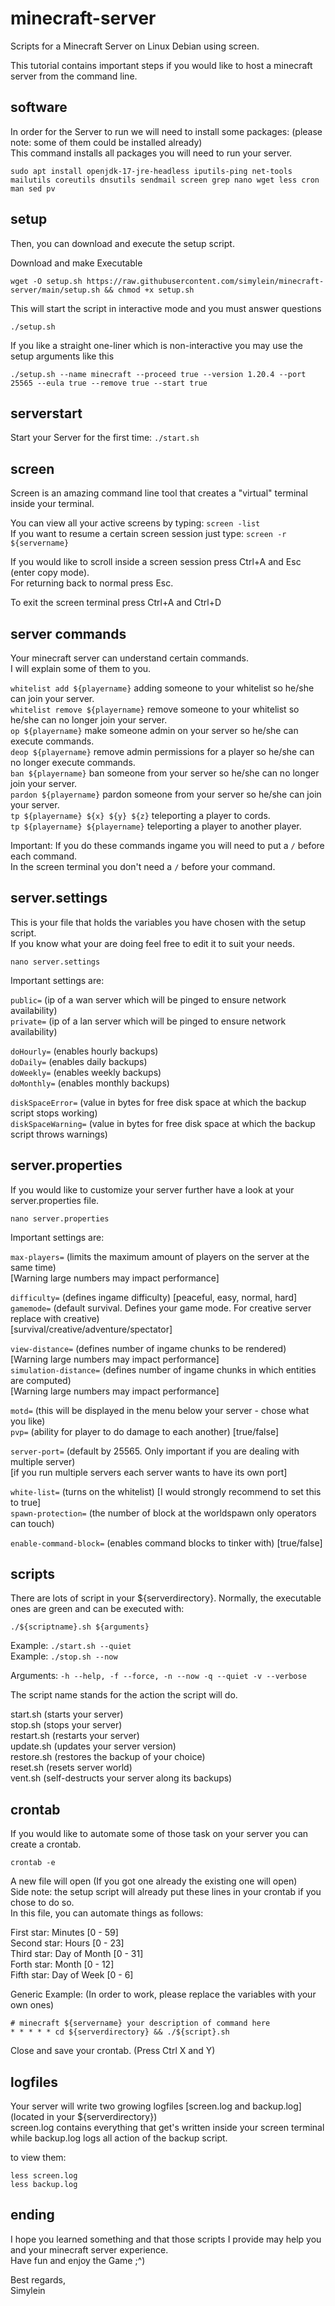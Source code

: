 # minecraft-server

Scripts for a Minecraft Server on Linux Debian using screen.

This tutorial contains important steps if you would like to host a minecraft server from the command line.

## software

In order for the Server to run we will need to install some packages: (please note: some of them could be installed already) <br>
This command installs all packages you will need to run your server.

```
sudo apt install openjdk-17-jre-headless iputils-ping net-tools mailutils coreutils dnsutils sendmail screen grep nano wget less cron man sed pv
```

## setup

Then, you can download and execute the setup script. <br>

Download and make Executable

```
wget -O setup.sh https://raw.githubusercontent.com/simylein/minecraft-server/main/setup.sh && chmod +x setup.sh
```

This will start the script in interactive mode and you must answer questions

```
./setup.sh
```

If you like a straight one-liner which is non-interactive you may use the setup arguments like this

```
./setup.sh --name minecraft --proceed true --version 1.20.4 --port 25565 --eula true --remove true --start true
```

## serverstart

Start your Server for the first time: `./start.sh`

## screen

Screen is an amazing command line tool that creates a "virtual" terminal inside your terminal.

You can view all your active screens by typing: `screen -list`
<br>
If you want to resume a certain screen session just type: `screen -r ${servername}`

If you would like to scroll inside a screen session press Ctrl+A and Esc (enter copy mode). <br>
For returning back to normal press Esc.

To exit the screen terminal press Ctrl+A and Ctrl+D

## server commands

Your minecraft server can understand certain commands. <br>
I will explain some of them to you.

`whitelist add ${playername}` adding someone to your whitelist so he/she can join your server. <br>
`whitelist remove ${playername}` remove someone to your whitelist so he/she can no longer join your server. <br>
`op ${playername}` make someone admin on your server so he/she can execute commands. <br>
`deop ${playername}` remove admin permissions for a player so he/she can no longer execute commands. <br>
`ban ${playername}` ban someone from your server so he/she can no longer join your server. <br>
`pardon ${playername}` pardon someone from your server so he/she can join your server. <br>
`tp ${playername} ${x} ${y} ${z}` teleporting a player to cords. <br>
`tp ${playername} ${playername}` teleporting a player to another player.

Important: If you do these commands ingame you will need to put a `/` before each command. <br>
In the screen terminal you don't need a `/` before your command.

## server.settings

This is your file that holds the variables you have chosen with the setup script. <br>
If you know what your are doing feel free to edit it to suit your needs.

```
nano server.settings
```

Important settings are:

`public=` (ip of a wan server which will be pinged to ensure network availability) <br>
`private=` (ip of a lan server which will be pinged to ensure network availability) <br>

`doHourly=` (enables hourly backups) <br>
`doDaily=` (enables daily backups) <br>
`doWeekly=` (enables weekly backups) <br>
`doMonthly=` (enables monthly backups) <br>

`diskSpaceError=` (value in bytes for free disk space at which the backup script stops working) <br>
`diskSpaceWarning=` (value in bytes for free disk space at which the backup script throws warnings) <br>

## server.properties

If you would like to customize your server further have a look at your server.properties file.

```
nano server.properties
```

Important settings are:

`max-players=` (limits the maximum amount of players on the server at the same time) <br>
[Warning large numbers may impact performance] <br>

`difficulty=` (defines ingame difficulty) [peaceful, easy, normal, hard] <br>
`gamemode=` (default survival. Defines your game mode. For creative server replace with creative) <br>
[survival/creative/adventure/spectator] <br>

`view-distance=` (defines number of ingame chunks to be rendered) <br>
[Warning large numbers may impact performance] <br>
`simulation-distance=` (defines number of ingame chunks in which entities are computed) <br>
[Warning large numbers may impact performance] <br>

`motd=` (this will be displayed in the menu below your server - chose what you like) <br>
`pvp=` (ability for player to do damage to each another) [true/false] <br>

`server-port=` (default by 25565. Only important if you are dealing with multiple server) <br>
[if you run multiple servers each server wants to have its own port] <br>

`white-list=` (turns on the whitelist) [I would strongly recommend to set this to true] <br>
`spawn-protection=` (the number of block at the worldspawn only operators can touch) <br>

`enable-command-block=` (enables command blocks to tinker with) [true/false] <br>

## scripts

There are lots of script in your ${serverdirectory}. Normally, the executable ones are green and can be executed with:

```
./${scriptname}.sh ${arguments}
```

Example: `./start.sh --quiet` <br>
Example: `./stop.sh --now`

Arguments: `-h --help, -f --force, -n --now -q --quiet -v --verbose`

The script name stands for the action the script will do. <br>

start.sh (starts your server) <br>
stop.sh (stops your server) <br>
restart.sh (restarts your server) <br>
update.sh (updates your server version) <br>
restore.sh (restores the backup of your choice) <br>
reset.sh (resets server world) <br>
vent.sh (self-destructs your server along its backups) <br>

## crontab

If you would like to automate some of those task on your server you can create a crontab.

```
crontab -e
```

A new file will open (If you got one already the existing one will open) <br>
Side note: the setup script will already put these lines in your crontab if you chose to do so. <br>
In this file, you can automate things as follows: <br>

First star: Minutes [0 - 59] <br>
Second star: Hours [0 - 23] <br>
Third star: Day of Month [0 - 31] <br>
Forth star: Month [0 - 12] <br>
Fifth star: Day of Week [0 - 6]

Generic Example: (In order to work, please replace the variables with your own ones)

```
# minecraft ${servername} your description of command here
* * * * * cd ${serverdirectory} && ./${script}.sh
```

Close and save your crontab. (Press Ctrl X and Y)

## logfiles

Your server will write two growing logfiles [screen.log and backup.log] (located in your ${serverdirectory}) <br>
screen.log contains everything that get's written inside your screen terminal while backup.log logs all action of the backup script.

to view them:

```
less screen.log
less backup.log
```

## ending

I hope you learned something and that those scripts I provide may help you and your minecraft server experience. <br>
Have fun and enjoy the Game ;^)

Best regards, <br>
Simylein
